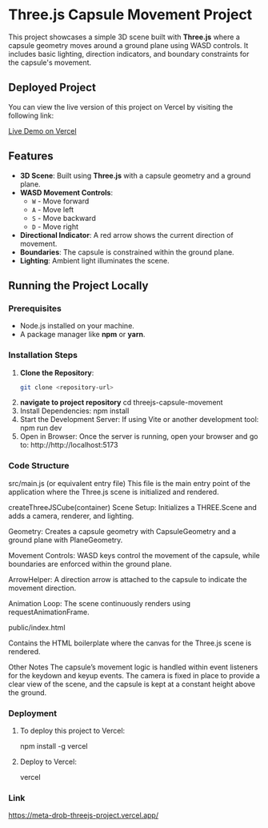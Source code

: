 # Three.js Capsule Movement Project

This project showcases a simple 3D scene built with **Three.js** where a capsule geometry moves around a ground plane using WASD controls. It includes basic lighting, direction indicators, and boundary constraints for the capsule's movement.

## Deployed Project
You can view the live version of this project on Vercel by visiting the following link:

[Live Demo on Vercel](https://your-vercel-app-link.vercel.app)

## Features
- **3D Scene**: Built using **Three.js** with a capsule geometry and a ground plane.
- **WASD Movement Controls**: 
  - `W` - Move forward
  - `A` - Move left
  - `S` - Move backward
  - `D` - Move right
- **Directional Indicator**: A red arrow shows the current direction of movement.
- **Boundaries**: The capsule is constrained within the ground plane.
- **Lighting**: Ambient light illuminates the scene.

## Running the Project Locally

### Prerequisites
- Node.js installed on your machine.
- A package manager like **npm** or **yarn**.

### Installation Steps

1. **Clone the Repository**:
   ```bash
   git clone <repository-url>
2. **navigate to project repository**
    cd threejs-capsule-movement
3. Install Dependencies:
    npm install
4. Start the Development Server: If using Vite or another development tool:
    npm run dev
5. Open in Browser: Once the server is running, open your browser and go to:
    http://http://localhost:5173

### Code Structure

src/main.js (or equivalent entry file)
This file is the main entry point of the application where the Three.js scene is initialized and rendered.

createThreeJSCube(container)
Scene Setup: Initializes a THREE.Scene and adds a camera, renderer, and lighting.

Geometry: Creates a capsule geometry with CapsuleGeometry and a ground plane with PlaneGeometry.

Movement Controls: WASD keys control the movement of the capsule, while boundaries are enforced within the ground plane.

ArrowHelper: A direction arrow is attached to the capsule to indicate the movement direction.

Animation Loop: The scene continuously renders using requestAnimationFrame.

public/index.html

Contains the HTML boilerplate where the canvas for the Three.js scene is rendered.

Other Notes
The capsule’s movement logic is handled within event listeners for the keydown and keyup events.
The camera is fixed in place to provide a clear view of the scene, and the capsule is kept at a constant height above the ground.

### Deployment
1. To deploy this project to Vercel:

    npm install -g vercel

2. Deploy to Vercel:

    vercel

### Link

   https://meta-drob-threejs-project.vercel.app/




